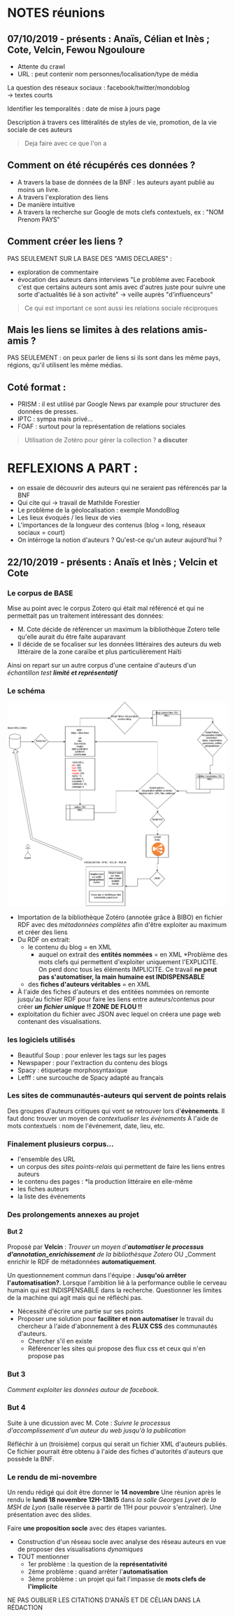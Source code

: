 # NOTES réunions 
## 07/10/2019 - présents : Anaïs, Célian et Inès ; Cote, Velcin, Fewou Ngouloure 


* Attente du crawl
* URL : peut contenir nom personnes/localisation/type de média

La question des réseaux sociaux : facebook/twitter/mondoblog  
-> textes courts

Identifier les temporalités : date de mise à jours page

Description à travers ces littéralités de styles de vie, promotion, de la vie sociale de ces auteurs

> Deja faire avec ce que l'on a  
  
## Comment on été récupérés ces données ?  
* A travers la base de données de la BNF : les auteurs ayant publié au moins un livre. 
* A travers l'exploration des liens
* De manière intuitive
* A travers la recherche sur Google de mots clefs contextuels, ex : "NOM Prenom PAYS"  


## Comment créer les liens ?  
PAS SEULEMENT SUR LA BASE DES "AMIS DECLARES" :
* exploration de commentaire
* évocation des auteurs dans interviews
"Le problème avec Facebook c'est que certains auteurs sont amis avec d'autres juste pour suivre une sorte d'actualités lié à son activité" -> veille auprès "d'influenceurs"
> Ce qui est important ce sont aussi les relations sociale réciproques

## Mais les liens se limites à des relations amis-amis ?  
PAS SEULEMENT : on peux parler de liens si ils sont dans les même pays, régions, qu'il utilisent les même médias.

## Coté format :
* PRISM : il est utilisé par Google News par example pour structurer des données de presses.
* IPTC : sympa mais privé...
* FOAF : surtout pour la représentation de relations sociales

> Utilisation de Zotéro pour gérer la collection ? __a discuter__

# REFLEXIONS A PART :
- on essaie de découvrir des auteurs qui ne seraient pas référencés par la BNF
- Qui cite qui -> travail de Mathilde Forestier
- Le problème de la géolocalisation : exemple MondoBlog
- Les lieux évoqués / les lieux de vies
- L'importances de la longueur des contenus (blog = long, réseaux sociaux = court)
- On intérroge la notion d'auteurs ? Qu'est-ce qu'un auteur aujourd'hui ?

## 22/10/2019 - présents : Anaïs et Inès ; Velcin et Cote

### Le corpus de BASE
Mise au point avec le corpus Zotero qui était mal référencé et qui ne permettait pas un traitement intéressant des données:
* M. Cote décide de référencer un maximum la bibliothèque Zotero telle qu'elle aurait du être faite auparavant
* Il décide de se focaliser sur les données littéraires des auteurs du web littéraire de la zone caraïbe et plus particulièrement Haïti

Ainsi on repart sur un autre corpus d'une centaine d'auteurs d'un _échantillon test **limité et représentatif**_

### Le schéma
 ![Screenshot](SCHEMA_SOCLE.png) 
* Importation de la bibliothèque Zotéro (annotée grâce à BIBO) en fichier RDF avec des _métadonnées complètes_ afin d'être exploiter au maximum et créer des liens
* Du RDF on extrait:
  * le contenu du blog = en XML
    * auquel on extrait des **entités nommées** = en XML
  *Problème des mots clefs qui permettent d'exploiter uniquement l'EXPLICITE. On perd donc tous les éléments IMPLICITE. Ce travail **ne peut pas s'automatiser, la main humaine est INDISPENSABLE**
  * des **fiches d'auteurs véritables** = en XML
* À l'aide des fiches d'auteurs et des entitées nommées  on remonte jusqu'au fichier RDF pour faire les liens entre auteurs/contenus pour créer **_un fichier unique_** **!! ZONE DE FLOU !!**
* exploitation du fichier avec JSON avec lequel on créera une page web contenant des visualisations.

### les logiciels utilisés
* Beautiful Soup : pour enlever les tags sur les pages
* Newspaper : pour l'extraction du contenu des blogs
* Spacy : étiquetage morphosyntaxique
* Lefff : une surcouche de Spacy adapté au français

### Les sites de communautés-auteurs qui servent de points relais
Des groupes d'auteurs critiques qui vont se retrouver lors d'**évènements**. Il faut donc trouver un moyen de _contextualiser les évènements_
À l'aide de mots contextuels : nom de l'événement, date, lieu, etc.

### Finalement plusieurs corpus...
* l'ensemble des URL
* un corpus des *sites points-relais* qui permettent de faire les liens entres auteurs
* le contenu des pages : *la production littéraire en elle-même
* les fiches auteurs
* la liste des événements

### Des prolongements annexes au projet
#### But 2
Proposé par **Velcin** : _Trouver un moyen d'**automatiser le processus d'annotation_enrichissement** de la bibliothèsque Zotero_ OU _Comment enrichir le RDF de métadonnées **automatiquement**.

Un questionnement commun dans l'équipe : **Jusqu'où arrêter l'automatisation?**. Lorsque l'ambition lié à la performance oublie le cerveau humain qui est INDISPENSABLE dans la recherche. Questionner les limites de la machine qui agit mais qui ne réfléchi pas. 
* Nécessité d'écrire une partie sur ses points
* Proposer une solution pour **faciliter et non automatiser** le travail du chercheur à l'aide d'abonnement à des **FLUX CSS** des communautés d'auteurs.
  * Chercher s'il en existe
  * Référencer les sites qui propose des flux css et ceux qui n'en propose pas

### But 3
_Comment exploiter les données autour de facebook._

### But 4
Suite à une dicussion avec M. Cote : _Suivre le processus d'accomplissement d'un auteur du web jusqu'à la publication_

Réfléchir à un (troisième) corpus qui serait un fichier XML d'auteurs publiés. Ce fichier pourrait être obtenu à l'aide des fiches d'autorités d'auteurs que possède la BNF.

### Le rendu de mi-novembre
Un rendu rédigé qui doit être donner le **14 novembre**
Une réunion après le rendu le **lundi 18 novembre 12H-13h15** dans _la salle Georges Lyvet de la MSH de Lyon_ (salle réservée à partir de 11H pour pouvoir s'entraîner). Une présentation avec des slides. 

Faire **une proposition socle** avec des étapes variantes.
* Construction d'un réseau socle avec analyse des réseau auteurs en vue de proposer des visualisations *dynamiques*
* TOUT mentionner
  * 1er problème : la question de la **représentativité**
  * 2ème problème : quand arrêter l'**automatisation**
  * 3ème problème : un projet qui fait l'impasse de **mots clefs de l'implicite**
 
 NE PAS OUBLIER LES CITATIONS D'ANAÏS ET DE CÉLIAN DANS LA RÉDACTION
 
 




